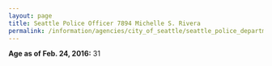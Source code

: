 ```yaml
---
layout: page
title: Seattle Police Officer 7894 Michelle S. Rivera
permalink: /information/agencies/city_of_seattle/seattle_police_department/copbook/7894/
---
```


**Age as of Feb. 24, 2016:** 31

